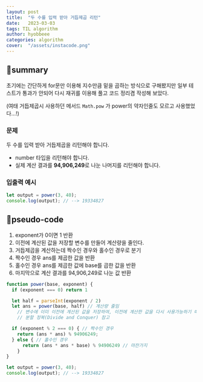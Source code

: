 ```yaml
---
layout: post
title:  "두 수를 입력 받아 거듭제곱 리턴"
date:   2023-03-03
tags: TIL algorithm
author: hyobbeee
categories: algorithm
cover:  "/assets/instacode.png"
---
```

## 📍summary

초기에는 간단하게 for문만 이용해 지수만큼 밑을 곱하는 방식으로 구해봤지만 일부 테스트가 통과가 안되어 다시 재귀를 이용해 풀고 코드 정리겸 작성해 보았다.

(여태 거듭제곱시 사용하던 메서드 `Math.pow` 가 power의 약자인줄도 모르고 사용했었다…!) 

### 문제

두 수를 입력 받아 거듭제곱을 리턴해야 합니다.

- number 타입을 리턴해야 합니다.
- 실제 계산 결과를 **94,906,249**로 나눈 나머지를 리턴해야 합니다.

### 입출력 예시

```jsx
let output = power(3, 40);
console.log(output); // --> 19334827
```

## 📍pseudo-code

1. exponent가 0이면 1 반환
2. 이전에 계산된 값을 저장할 변수를 만들어 계산량을 줄인다.
3. 거듭제곱을 계산하는데 짝수인 경우와 홀수인 경우로 분기
4. 짝수인 경우 ans를 제곱한 값을 반환
5. 홀수인 경우 ans를 제곱한 값에 base를 곱한 값을 반환
6. 마지막으로 계산 결과를 94,906,249로 나눈 값 반환

```jsx
function power(base, exponent) {
  if (exponent === 0) return 1

  let half = parseInt(exponent / 2)
  let ans = power(base, half) // 계산량 줄임
	// 변수에 이미 이전에 계산된 값을 저장하여, 이전에 계산한 값을 다시 사용가능하기 때문에
	// 분할 정복(Divide and Conquer) 참고

  if (exponent % 2 === 0) { // 짝수인 경우
    return (ans * ans) % 94906249;
  } else { // 홀수인 경우
	  return (ans * ans * base) % 94906249 // 마찬가지
	}
}

let output = power(3, 40);
console.log(output); // --> 19334827
```